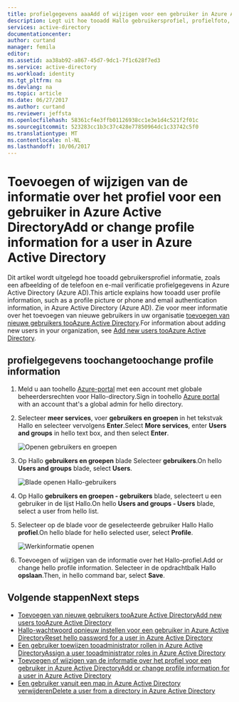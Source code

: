```yaml
---
title: profielgegevens aaaAdd of wijzigen voor een gebruiker in Azure Active Directory | Microsoft Docs
description: Legt uit hoe tooadd Hallo gebruikersprofiel, profielfoto, inclusief in Azure Active Directory
services: active-directory
documentationcenter: 
author: curtand
manager: femila
editor: 
ms.assetid: aa38ab92-a867-45d7-9dc1-7f1c628f7ed3
ms.service: active-directory
ms.workload: identity
ms.tgt_pltfrm: na
ms.devlang: na
ms.topic: article
ms.date: 06/27/2017
ms.author: curtand
ms.reviewer: jeffsta
ms.openlocfilehash: 58361cf4e3ffb01126938cc1e3e1d4c521f2f01c
ms.sourcegitcommit: 523283cc1b3c37c428e77850964dc1c33742c5f0
ms.translationtype: MT
ms.contentlocale: nl-NL
ms.lasthandoff: 10/06/2017
---
```

# <a name="add-or-change-profile-information-for-a-user-in-azure-active-directory"></a><span data-ttu-id="8f825-103">Toevoegen of wijzigen van de informatie over het profiel voor een gebruiker in Azure Active Directory</span><span class="sxs-lookup"><span data-stu-id="8f825-103">Add or change profile information for a user in Azure Active Directory</span></span>
<span data-ttu-id="8f825-104">Dit artikel wordt uitgelegd hoe tooadd gebruikersprofiel informatie, zoals een afbeelding of de telefoon en e-mail verificatie profielgegevens in Azure Active Directory (Azure AD).</span><span class="sxs-lookup"><span data-stu-id="8f825-104">This article explains how tooadd user profile information, such as a profile picture or phone and email authentication information, in Azure Active Directory (Azure AD).</span></span> <span data-ttu-id="8f825-105">Zie voor meer informatie over het toevoegen van nieuwe gebruikers in uw organisatie [toevoegen van nieuwe gebruikers tooAzure Active Directory](active-directory-users-create-azure-portal.md).</span><span class="sxs-lookup"><span data-stu-id="8f825-105">For information about adding new users in your organization, see [Add new users tooAzure Active Directory](active-directory-users-create-azure-portal.md).</span></span>

## <a name="toochange-profile-information"></a><span data-ttu-id="8f825-106">profielgegevens toochange</span><span class="sxs-lookup"><span data-stu-id="8f825-106">toochange profile information</span></span>
1. <span data-ttu-id="8f825-107">Meld u aan toohello [Azure-portal](https://portal.azure.com) met een account met globale beheerdersrechten voor Hallo-directory.</span><span class="sxs-lookup"><span data-stu-id="8f825-107">Sign in toohello [Azure portal](https://portal.azure.com) with an account that's a global admin for hello directory.</span></span>
2. <span data-ttu-id="8f825-108">Selecteer **meer services**, voer **gebruikers en groepen** in het tekstvak Hallo en selecteer vervolgens **Enter**.</span><span class="sxs-lookup"><span data-stu-id="8f825-108">Select **More services**, enter **Users and groups** in hello text box, and then select **Enter**.</span></span>

   ![Openen gebruikers en groepen](./media/active-directory-users-profile-azure-portal/create-users-user-management.png)
3. <span data-ttu-id="8f825-110">Op Hallo **gebruikers en groepen** blade Selecteer **gebruikers**.</span><span class="sxs-lookup"><span data-stu-id="8f825-110">On hello **Users and groups** blade, select **Users**.</span></span>

   ![Blade openen Hallo-gebruikers](./media/active-directory-users-profile-azure-portal/create-users-open-users-blade.png)
4. <span data-ttu-id="8f825-112">Op Hallo **gebruikers en groepen - gebruikers** blade, selecteert u een gebruiker in de lijst Hallo.</span><span class="sxs-lookup"><span data-stu-id="8f825-112">On hello **Users and groups - Users** blade, select a user from hello list.</span></span>
5. <span data-ttu-id="8f825-113">Selecteer op de blade voor de geselecteerde gebruiker Hallo Hallo **profiel**.</span><span class="sxs-lookup"><span data-stu-id="8f825-113">On hello blade for hello selected user, select **Profile**.</span></span>

    ![Werkinformatie openen](./media/active-directory-users-profile-azure-portal/active-directory-create-users-profile.png)
6. <span data-ttu-id="8f825-115">Toevoegen of wijzigen van de informatie over het Hallo-profiel.</span><span class="sxs-lookup"><span data-stu-id="8f825-115">Add or change hello profile information.</span></span> <span data-ttu-id="8f825-116">Selecteer in de opdrachtbalk Hallo **opslaan**.</span><span class="sxs-lookup"><span data-stu-id="8f825-116">Then, in hello command bar, select **Save**.</span></span>

## <a name="next-steps"></a><span data-ttu-id="8f825-117">Volgende stappen</span><span class="sxs-lookup"><span data-stu-id="8f825-117">Next steps</span></span>
* [<span data-ttu-id="8f825-118">Toevoegen van nieuwe gebruikers tooAzure Active Directory</span><span class="sxs-lookup"><span data-stu-id="8f825-118">Add new users tooAzure Active Directory</span></span>](active-directory-users-create-azure-portal.md)
* [<span data-ttu-id="8f825-119">Hallo-wachtwoord opnieuw instellen voor een gebruiker in Azure Active Directory</span><span class="sxs-lookup"><span data-stu-id="8f825-119">Reset hello password for a user in Azure Active Directory</span></span>](active-directory-users-reset-password-azure-portal.md)
* [<span data-ttu-id="8f825-120">Een gebruiker toewijzen tooadministrator rollen in Azure Active Directory</span><span class="sxs-lookup"><span data-stu-id="8f825-120">Assign a user tooadministrator roles in Azure Active Directory</span></span>](active-directory-users-assign-role-azure-portal.md)
* [<span data-ttu-id="8f825-121">Toevoegen of wijzigen van de informatie over het profiel voor een gebruiker in Azure Active Directory</span><span class="sxs-lookup"><span data-stu-id="8f825-121">Add or change profile information for a user in Azure Active Directory</span></span>](active-directory-users-work-info-azure-portal.md)
* [<span data-ttu-id="8f825-122">Een gebruiker vanuit een map in Azure Active Directory verwijderen</span><span class="sxs-lookup"><span data-stu-id="8f825-122">Delete a user from a directory in Azure Active Directory</span></span>](active-directory-users-delete-user-azure-portal.md)
